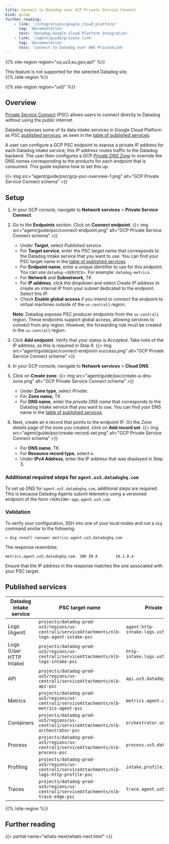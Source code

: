 ```yaml
---
title: Connect to Datadog over GCP Private Service Connect
kind: guide
further_reading:
    - link: '/integrations/google_cloud_platform/'
      tag: 'Documentation'
      text: 'Datadog-Google Cloud Platform Integration'
    - link: '/agent/guide/private-link'
      tag: 'Documentation'
      text: 'Connect to Datadog over AWS PrivateLink'
---
```


{{% site-region region="us,us3,eu,gov,ap1" %}}
<div class="alert alert-warning">This feature is not supported for the selected Datadog site.</div>
{{% /site-region %}}

{{% site-region region="us5" %}}
## Overview

[Private Service Connect][1] (PSC) allows users to connect directly to Datadog without using the public internet.

Datadog exposes some of its data intake services in Google Cloud Platform as PSC [_published services_][2], as seen in the [table of published services](#published-services). 

A user can configure a GCP PSC endpoint to expose a private IP address for each Datadog intake service; this IP address routes traffic to the Datadog backend. The user then configures a GCP [_Private DNS Zone_][3] to override the DNS names corresponding to the products for each endpoint that is consumed. This guide explains how to set this up.

{{< img src="agent/guide/psc/gcp-psc-overview-1.png" alt="GCP Private Service Connect schema" >}}

## Setup

1. In your GCP console, navigate to **Network services** > **Private Service Connect**.
2. Go to the **Endpoints** section. Click on **Connect endpoint**.
   {{< img src="agent/guide/psc/connect-endpoint.png" alt="GCP Private Service Connect schema" >}}
   
   - Under **Target**, select _Published service_.
   - For **Target service**, enter the _PSC target name_ that corresponds to the Datadog intake service that you want to use. You can find your PSC target name in the [table of published services](#published-services).
   - For **Endpoint name**, enter a unique identifier to use for this endpoint. You can use `datadog-<SERVICE>`. For example: `datadog-metrics`.
   - For **Network** and **Subnetwork**, TK
   - For **IP address**, click the dropdown and select _Create IP address_ to create an internal IP from your subnet dedicated to the endpoint. Select this IP.
   - Check **Enable global access** if you intend to connect the endpoint to virtual machines outside of the `us-central1` region.

   **Note**: Datadog exposes PSC producer endpoints from the `us-central1` region. These endpoints support global access, allowing services to connect from any region. However, the forwarding rule must be created in the `us-central1` region.

3. Click **Add endpoint**. Verify that your status is _Accepted_. Take note of the IP address, as this is required in Step 6.
   {{< img src="agent/guide/psc/connect-endpoint-success.png" alt="GCP Private Service Connect schema" >}}
4. In your GCP console, navigate to **Network services** > **Cloud DNS**.
5. Click on **Create zone**.
   {{< img src="agent/guide/psc/create-a-dns-zone.png" alt="GCP Private Service Connect schema" >}}

   - Under **Zone type**, select _Private_.
   - For **Zone name**, TK
   - For **DNS name**, enter the _private DNS name_ that corresponds to the Datadog intake service that you want to use. You can find your DNS name in the [table of published services](#published-services).
6. Next, create an `A` record that points to the endpoint IP. On the _Zone details_ page of the zone you created, click on **Add record set**.
   {{< img src="agent/guide/psc/create-record-set.png" alt="GCP Private Service Connect schema" >}}

   - For **DNS name**, TK
   - For **Resource record type**, select `A`.
   - Under **IPv4 Address**, enter the IP address that was displayed in Step 3.

### Additional required steps for `agent.us5.datadoghq.com`

To set up DNS for `agent.us5.datadoghq.com`, additional steps are required. This is because
Datadog Agents submit telemetry using a versioned endpoint of the form `<VERSION>-app.agent.us5.com`. 

### Validation

To verify your configuration, SSH into one of your local nodes and run a `dig` command similar to the following:

```shell
> dig +noall +answer metrics.agent.us5.datadoghq.com
```

The response resembles:
```
metrics.agent.us5.datadoghq.com. 300 IN A        10.1.0.4
```

Ensure that the IP address in the response matches the one associated with your PSC target.

## Published services
| Datadog intake service | PSC target name | Private DNS name |
| ---------------------- | --------------- | ---------------- |
| Logs (Agent)           | `projects/datadog-prod-us5/regions/us-central1/serviceAttachments/nlb-logs-agent-intake-psc` | `agent-http-intake.logs.us5.datadoghq.com` |
| Logs (User HTTP Intake) | `projects/datadog-prod-us5/regions/us-central1/serviceAttachments/nlb-logs-intake-psc` | `http-intake.logs.us5.datadoghq.com` |
| API | `projects/datadog-prod-us5/regions/us-central1/serviceAttachments/nlb-api-psc` | `api.us5.datadoghq.com` |
| Metrics | `projects/datadog-prod-us5/regions/us-central1/serviceAttachments/nlb-metrics-agent-psc` | `metrics.agent.us5.datadoghq.com` |
| Containers | `projects/datadog-prod-us5/regions/us-central1/serviceAttachments/nlb-orchestrator-psc` | `orchestrator.us5.datadoghq.com` |
| Process | `projects/datadog-prod-us5/regions/us-central1/serviceAttachments/nlb-process-psc` | `process.us5.datadoghq.com` |
| Profiling | `projects/datadog-prod-us5/regions/us-central1/serviceAttachments/nlb-logs-http-profile-psc` | `intake.profile.us5.datadoghq.com` |
| Traces | `projects/datadog-prod-us5/regions/us-central1/serviceAttachments/nlb-trace-edge-psc` | `trace.agent.us5.datadoghq.com` |



[1]: https://cloud.google.com/vpc/docs/private-service-connect
[2]: https://cloud.google.com/vpc/docs/private-service-connect#published-services
[3]: https://cloud.google.com/dns/docs/zones/zones-overview

{{% /site-region %}}

## Further reading

{{< partial name="whats-next/whats-next.html" >}}